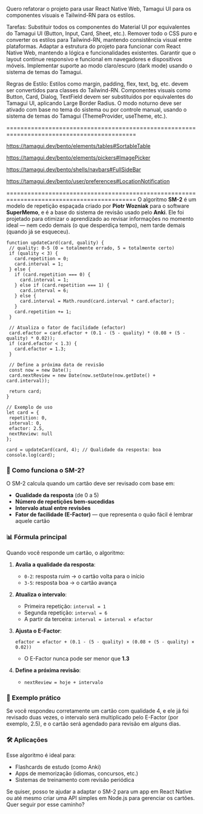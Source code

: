 Quero refatorar o projeto para usar React Native Web, Tamagui UI para os componentes visuais e Tailwind-RN para os estilos.

Tarefas:
Substituir todos os componentes do Material UI por equivalentes do Tamagui UI (Button, Input, Card, Sheet, etc.).
Remover todo o CSS puro e converter os estilos para Tailwind-RN, mantendo consistência visual entre plataformas.
Adaptar a estrutura do projeto para funcionar com React Native Web, mantendo a lógica e funcionalidades existentes.
Garantir que o layout continue responsivo e funcional em navegadores e dispositivos móveis.
Implementar suporte ao modo claro/escuro (dark mode) usando o sistema de temas do Tamagui.

Regras de Estilo:
Estilos como margin, padding, flex, text, bg, etc. devem ser convertidos para classes do Tailwind-RN.
Componentes visuais como Button, Card, Dialog, TextField devem ser substituídos por equivalentes do Tamagui UI, aplicando Large Border Radius.
O modo noturno deve ser ativado com base no tema do sistema ou por controle manual, usando o sistema de temas do Tamagui (ThemeProvider, useTheme, etc.).


===========================================================================================

https://tamagui.dev/bento/elements/tables#SortableTable


https://tamagui.dev/bento/elements/pickers#ImagePicker


https://tamagui.dev/bento/shells/navbars#FullSideBar

https://tamagui.dev/bento/user/preferences#LocationNotification

===========================================================================================
O algoritmo **SM-2** é um modelo de repetição espaçada criado por **Piotr Wozniak** para o software **SuperMemo**, e é a base do sistema de revisão usado pelo **Anki**. Ele foi projetado para otimizar o aprendizado ao revisar informações no momento ideal — nem cedo demais (o que desperdiça tempo), nem tarde demais (quando já se esqueceu).

 ```text
function updateCard(card, quality) {
  // quality: 0-5 (0 = totalmente errado, 5 = totalmente certo)
  if (quality < 3) {
    card.repetition = 0;
    card.interval = 1;
  } else {
    if (card.repetition === 0) {
      card.interval = 1;
    } else if (card.repetition === 1) {
      card.interval = 6;
    } else {
      card.interval = Math.round(card.interval * card.efactor);
    }
    card.repetition += 1;
  }

  // Atualiza o fator de facilidade (efactor)
  card.efactor = card.efactor + (0.1 - (5 - quality) * (0.08 + (5 - quality) * 0.02));
  if (card.efactor < 1.3) {
    card.efactor = 1.3;
  }

  // Define a próxima data de revisão
  const now = new Date();
  card.nextReview = new Date(now.setDate(now.getDate() + card.interval));

  return card;
}

// Exemplo de uso
let card = {
  repetition: 0,
  interval: 0,
  efactor: 2.5,
  nextReview: null
};

card = updateCard(card, 4); // Qualidade da resposta: boa
console.log(card);
 ```




### 🧠 Como funciona o SM-2?

O SM-2 calcula quando um cartão deve ser revisado com base em:

- **Qualidade da resposta** (de 0 a 5)
- **Número de repetições bem-sucedidas**
- **Intervalo atual entre revisões**
- **Fator de facilidade (E-Factor)** — que representa o quão fácil é lembrar aquele cartão

### 📊 Fórmula principal

Quando você responde um cartão, o algoritmo:

1. **Avalia a qualidade da resposta**:
   - `0-2`: resposta ruim → o cartão volta para o início
   - `3-5`: resposta boa → o cartão avança

2. **Atualiza o intervalo**:
   - Primeira repetição: `interval = 1`
   - Segunda repetição: `interval = 6`
   - A partir da terceira: `interval = interval × efactor`

3. **Ajusta o E-Factor**:
   ```text
   efactor = efactor + (0.1 - (5 - quality) × (0.08 + (5 - quality) × 0.02))
   ```
   - O E-Factor nunca pode ser menor que **1.3**

4. **Define a próxima revisão**:
   - `nextReview = hoje + intervalo`

### 📌 Exemplo prático

Se você respondeu corretamente um cartão com qualidade 4, e ele já foi revisado duas vezes, o intervalo será multiplicado pelo E-Factor (por exemplo, 2.5), e o cartão será agendado para revisão em alguns dias.

### 🛠️ Aplicações

Esse algoritmo é ideal para:
- Flashcards de estudo (como Anki)
- Apps de memorização (idiomas, concursos, etc.)
- Sistemas de treinamento com revisão periódica

Se quiser, posso te ajudar a adaptar o SM-2 para um app em React Native ou até mesmo criar uma API simples em Node.js para gerenciar os cartões. Quer seguir por esse caminho?
